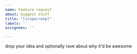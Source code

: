 ```yaml
---
name: Feature request
about: Suggest stuff
title: "[scopecreep]"
labels: ''
assignees: ''

---
```


drop your idea and optionally rave about why it'd be awesome
